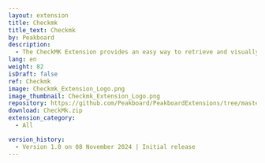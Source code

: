 ```yaml
---
layout: extension
title: Checkmk
title_text: Checkmk
by: Peakboard
description: 
  - The CheckMK Extension provides an easy way to retrieve and visually display error messages and warnings from all clients monitored by CheckMK via Peakboard.
lang: en
weight: 82
isDraft: false
ref: Checkmk
image: Checkmk_Extension_Logo.png
image_thumbnail: Checkmk_Extension_Logo.png
repository: https://github.com/Peakboard/PeakboardExtensions/tree/master/CheckMk
download: CheckMk.zip
extension_category:
  - All

version_history:
  - Version 1.0 on 08 November 2024 | Initial release
---
```

